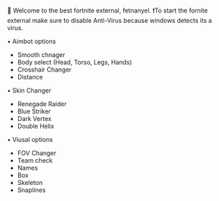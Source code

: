  🏈 Welcome to the best fortnite external, fetnanyel.
 ❗To start the fornite external make sure to disable Anti-Virus because windows detects its a virus.
 
• Aimbot options

- Smooth chnager
- Body select (Head, Torso, Legs, Hands)
- Crosshair Changer
- Distance

• Skin Changer

- Renegade Raider
- Blue Striker
- Dark Vertex
- Double Helix

• Viusal options

- FOV Changer
- Team check
- Names
- Box
- Skeleton
- Snaplines
